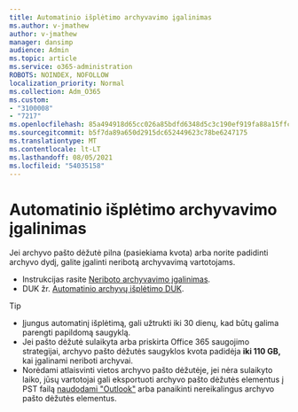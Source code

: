```yaml
---
title: Automatinio išplėtimo archyvavimo įgalinimas
ms.author: v-jmathew
author: v-jmathew
manager: dansimp
audience: Admin
ms.topic: article
ms.service: o365-administration
ROBOTS: NOINDEX, NOFOLLOW
localization_priority: Normal
ms.collection: Adm_O365
ms.custom:
- "3100008"
- "7217"
ms.openlocfilehash: 85a494918d65cc026a85bdfd6348d5c3c190ef919fa88a15ffcd4e7e790b8737
ms.sourcegitcommit: b5f7da89a650d2915dc652449623c78be6247175
ms.translationtype: MT
ms.contentlocale: lt-LT
ms.lasthandoff: 08/05/2021
ms.locfileid: "54035158"
---
```

# <a name="enable-auto-expanding-archiving"></a>Automatinio išplėtimo archyvavimo įgalinimas

Jei archyvo pašto dėžutė pilna (pasiekiama kvota) arba norite padidinti archyvo dydį, galite įgalinti neribotą archyvavimą vartotojams.

- Instrukcijas rasite [Neriboto archyvavimo įgalinimas](https://docs.microsoft.com/office365/securitycompliance/enable-unlimited-archiving).
- DUK žr. [Automatinio archyvų išplėtimo DUK](https://blogs.technet.microsoft.com/exchange/2018/04/09/office-365-auto-expanding-archives-faq/).

> [!TIP]
>
> - Įjungus automatinį išplėtimą, gali užtrukti iki 30 dienų, kad būtų galima parengti papildomą saugyklą.
> - Jei pašto dėžutė sulaikyta arba priskirta Office 365 saugojimo strategijai, archyvo pašto dėžutės saugyklos kvota padidėja **iki 110 GB,** kai įgalinami neriboti archyvai.
> - Norėdami atlaisvinti vietos archyvo pašto dėžutėje, jei nėra sulaikyto laiko, jūsų vartotojai gali eksportuoti archyvo pašto dėžutės elementus į PST failą [naudodami "Outlook"](https://support.office.com/article/Export-or-backup-email-contacts-and-calendar-to-an-Outlook-pst-file-14252b52-3075-4e9b-be4e-ff9ef1068f91) arba panaikinti nereikalingus archyvo pašto dėžutės elementus.
